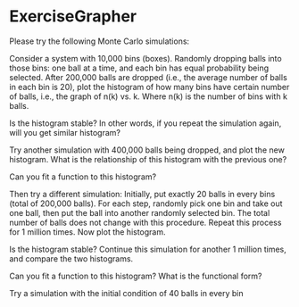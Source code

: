 # ExerciseGrapher

Please try the following Monte Carlo simulations:

Consider a system with 10,000 bins (boxes). Randomly dropping balls into those bins: one ball at a time, and each bin has equal probability being selected. After 200,000 balls are dropped (i.e., the average number of balls in each bin is 20), plot the histogram of how many bins have certain number of balls, i.e., the graph of n(k) vs. k. Where n(k) is the number of bins with k balls.

Is the histogram stable? In other words, if you repeat the simulation again, will you get similar histogram?

Try another simulation with 400,000 balls being dropped, and plot the new histogram. What is the relationship of this histogram with the previous one?

Can you fit a function to this histogram?

Then try a different simulation: Initially, put exactly 20 balls in every bins (total of 200,000 balls). For each step, randomly pick one bin and take out one ball, then put the ball into another randomly selected bin. The total number of balls does not change with this procedure. Repeat this process for 1 million times. Now plot the histogram.

Is the histogram stable? Continue this simulation for another 1 million times, and compare the two histograms.

Can you fit a function to this histogram? What is the functional form?

Try a simulation with the initial condition of 40 balls in every bin
